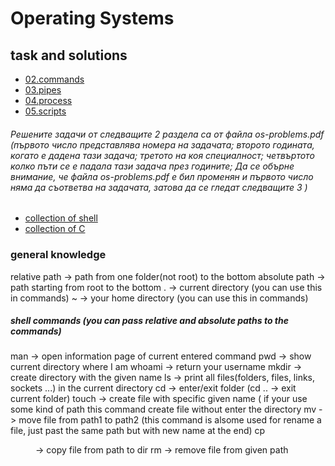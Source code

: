# Operating Systems
## task and solutions
- [02.commands](https://github.com/Bozhidar15/Operating-Systems/tree/main/02.commands)  
- [03.pipes](https://github.com/Bozhidar15/Operating-Systems/tree/main/03.pipes)
- [04.process](https://github.com/Bozhidar15/Operating-Systems/tree/main/04.processes)
- [05.scripts](https://github.com/Bozhidar15/Operating-Systems/tree/main/05.scripts)
  
###### Решените задачи от следващите 2 раздела са от файла os-problems.pdf (първото число представлява номера на задачата; второто годината, когато е дадена тази задача; третото на коя специалност; четвъртото колко пъти се е падала тази задача през годините; Да се обърне внимание, че файла os-problems.pdf е бил променян и първото число няма да съответва на задачата, затова да се гледат следващите 3 )
- [collection of shell](https://github.com/Bozhidar15/Operating-Systems/tree/main/CollectionOfShell)
- [collection of C](https://github.com/Bozhidar15/Operating-Systems/tree/main/CollectionOfC)

### general knowledge
relative path -> path from one folder(not root) to the bottom
absolute path -> path starting from root to the bottom
. -> current directory (you can use this in commands)
~ -> your home directory (you can use this in commands)
##### shell commands (you can pass relative and absolute paths to the commands)
man <command> -> open information page of current entered command
pwd -> show current directory where I am
whoami -> return your username
mkdir <name> -> create directory with the given name
ls -> print all files(folders, files, links, sockets ...) in the current directory
cd -> enter/exit folder (cd .. -> exit current folder)
touch <name> -> create file with specific given name ( if your use some kind of path this command create file without enter the directory
mv <path1> <path2> -> move file from path1 to path2 (this command is alsome used for rename a file, just past the same path but with new name at the end)
cp <path1> <dir> -> copy file from path to dir 
rm <path> -> remove file from given path

